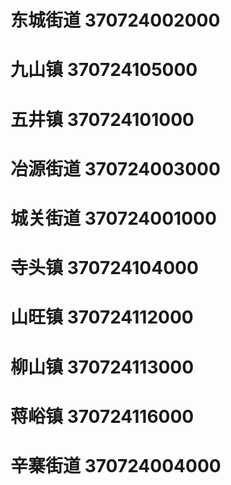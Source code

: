 # 东城街道 370724002000
# 九山镇 370724105000
# 五井镇 370724101000
# 冶源街道 370724003000
# 城关街道 370724001000
# 寺头镇 370724104000
# 山旺镇 370724112000
# 柳山镇 370724113000
# 蒋峪镇 370724116000
# 辛寨街道 370724004000
